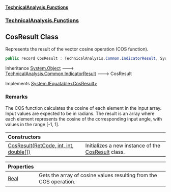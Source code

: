 #### [TechnicalAnalysis\.Functions](Atypical.TechnicalAnalysis.Functions.md 'Atypical\.TechnicalAnalysis\.Functions')
### [TechnicalAnalysis\.Functions](Atypical.TechnicalAnalysis.Functions.md#TechnicalAnalysis.Functions 'TechnicalAnalysis\.Functions')

## CosResult Class

Represents the result of the vector cosine operation \(COS function\)\.

```csharp
public record CosResult : TechnicalAnalysis.Common.IndicatorResult, System.IEquatable<TechnicalAnalysis.Functions.CosResult>
```

Inheritance [System\.Object](https://docs.microsoft.com/en-us/dotnet/api/System.Object 'System\.Object') &#129106; [TechnicalAnalysis\.Common\.IndicatorResult](https://docs.microsoft.com/en-us/dotnet/api/TechnicalAnalysis.Common.IndicatorResult 'TechnicalAnalysis\.Common\.IndicatorResult') &#129106; CosResult

Implements [System\.IEquatable&lt;](https://docs.microsoft.com/en-us/dotnet/api/System.IEquatable-1 'System\.IEquatable\`1')[CosResult](CosResult.md 'TechnicalAnalysis\.Functions\.CosResult')[&gt;](https://docs.microsoft.com/en-us/dotnet/api/System.IEquatable-1 'System\.IEquatable\`1')

### Remarks
The COS function calculates the cosine of each element in the input array\.
Input values are expected to be in radians\. The result is an array where each
element represents the cosine of the corresponding input angle, with values in the range \[\-1, 1\]\.

| Constructors | |
| :--- | :--- |
| [CosResult\(RetCode, int, int, double\[\]\)](CosResult.CosResult(RetCode,int,int,double[]).md 'TechnicalAnalysis\.Functions\.CosResult\.CosResult\(TechnicalAnalysis\.Common\.RetCode, int, int, double\[\]\)') | Initializes a new instance of the [CosResult](CosResult.md 'TechnicalAnalysis\.Functions\.CosResult') class\. |

| Properties | |
| :--- | :--- |
| [Real](CosResult.Real.md 'TechnicalAnalysis\.Functions\.CosResult\.Real') | Gets the array of cosine values resulting from the COS operation\. |
